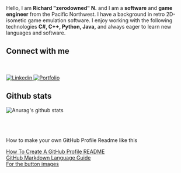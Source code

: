 <div>
  Hello, I am <strong>Richard "zerodowned" N.</strong> and I am a <strong>software</strong> and <strong>game engineer</strong> from the Pacific Northwest. I have a  background in retro 2D-isometic game emulation software. I enjoy working with the following technologies <strong>C#, C++, Python, Java,</strong> and always eager to learn new languages and software.
</div>

## Connect with me
 
<div>

<br>
<br>
  <a target="_blank" href="https://www.linkedin.com/in/richard-n-183ab923b">
    <img alt="Linkedin" src="https://img.shields.io/badge/linkedin-0077B5?logo=linkedin&logoColor=white&style=for-the-badge" />
  </a>
  
  <a target="_blank" href="https://brokenstone.wixsite.com/freeshardprojects">
    <img alt="Portfolio" src="https://img.shields.io/badge/-Portfolio-green&?style=for-the-badge" />
  </a>
</div>



## Github stats

![Anurag's github stats](https://github-readme-stats.vercel.app/api?username=zerodowned&count_private=true&show_icons=true)


<br>
<br>
<br>
How to make your own GitHub Profile Readme like this

[How To Create A GitHub Profile README](https://aboutmonica.com/blog/how-to-create-a-github-profile-readme/) <br>
  [GitHub Markdown Language Guide](https://github.com/adam-p/markdown-here/wiki/Markdown-Cheatsheet#links)<br>
[For the button images](https://shields.io/)<br>
